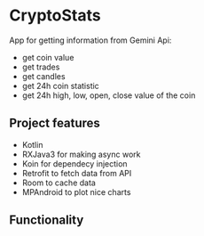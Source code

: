 # CryptoStats

App for getting information from Gemini Api:
* get coin value
* get trades
* get candles
* get 24h coin statistic
* get 24h high, low, open, close value of the coin

## Project features
* Kotlin
* RXJava3 for making async work
* Koin for dependecy injection
* Retrofit to fetch data from API
* Room to cache data
* MPAndroid to plot nice charts

## Functionality

